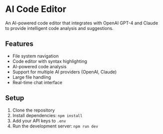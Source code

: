 
# AI Code Editor

An AI-powered code editor that integrates with OpenAI GPT-4 and Claude to provide intelligent code analysis and suggestions.

## Features
- File system navigation
- Code editor with syntax highlighting
- AI-powered code analysis
- Support for multiple AI providers (OpenAI, Claude)
- Large file handling
- Real-time chat interface

## Setup
1. Clone the repository
2. Install dependencies: `npm install`
3. Add your API keys to `.env`
4. Run the development server: `npm run dev`
